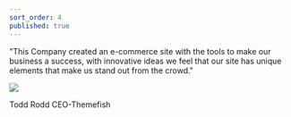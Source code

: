 ```yaml
---
sort_order: 4
published: true
---
```


"This Company created an e-commerce site with the tools to make our business a success, with innovative ideas we feel that our site has unique elements that make us stand out from the crowd."

<div class="user">
    <img src="{{site.baseurl}}/reviews/en/item-img1.jpg">
    <p><span>Todd Rodd</span> CEO-Themefish </p>
 </div>
